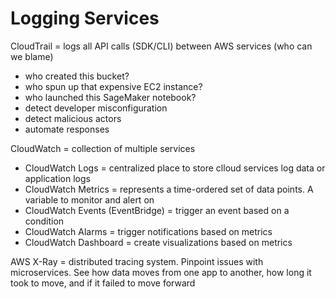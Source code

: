 # Logging Services

CloudTrail = logs all API calls (SDK/CLI) between AWS services (who can we blame)

- who created this bucket?
- who spun up that expensive EC2 instance?
- who launched this SageMaker notebook?
- detect developer misconfiguration
- detect malicious actors
- automate responses

CloudWatch = collection of multiple services

- CloudWatch Logs = centralized place to store clloud services log data or application logs
- CloudWatch Metrics = represents a time-ordered set of data points. A variable to monitor and alert on
- CloudWatch Events (EventBridge) = trigger an event based on a condition
- CloudWatch Alarms = trigger notifications based on metrics
- CloudWatch Dashboard = create visualizations based on metrics

AWS X-Ray = distributed tracing system. Pinpoint issues with microservices. See how data moves from one app to another, how long it took to move, and if it failed to move forward
